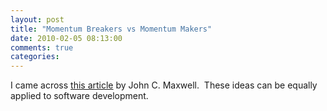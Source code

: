 ```yaml
---
layout: post
title: "Momentum Breakers vs Momentum Makers"
date: 2010-02-05 08:13:00
comments: true
categories: 
---
```


<p>I came across <a title="Momentum Breakers vs Momentum Makers" href="http://www.giantimpact.com/articles/read/article_momentum_breakers_vs_momentum_makers/">this article</a> by John C. Maxwell.&nbsp; These ideas can be equally applied to software development.</p>
